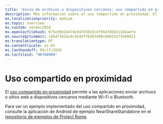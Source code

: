 ```yaml
---
title: 'Envío de archivos a dispositivos cercanos: uso compartido en proximidad'
description: Más información sobre el uso compartido en proximidad. El uso compartido en proximidad se utiliza para enviar archivos o sitios web a dispositivos cercanos mediante Wi-Fi o Bluetooth.
ms.localizationpriority: medium
ms.topic: overview
ms.custom: seodec2018
ms.openlocfilehash: 675e30b24474e34755833cef564fd56311bbaef4
ms.sourcegitcommit: 14b4f362bc0c924dff6493490c80624273d49d23
ms.translationtype: HT
ms.contentlocale: es-ES
ms.lasthandoff: 09/17/2020
ms.locfileid: "90760909"
---
```

# <a name="nearby-sharing"></a>Uso compartido en proximidad

El [uso compartido en proximidad](https://blogs.windows.com/windowsexperience/2018/06/18/windows-10-tip-how-to-start-using-nearby-sharing-with-the-windows-10-april-2018-update/#SpPj2lqAq22UdMVS.97) permite a las aplicaciones enviar archivos o sitios web a dispositivos cercanos mediante Wi-Fi o Bluetooth.

Para ver un ejemplo implementado del uso compartido en proximidad, consulte la aplicación de Android de ejemplo NearShareStandalone en el [repositorio de ejemplos de Project Rome](https://github.com/Microsoft/project-rome).